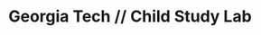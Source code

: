 ---
layout: work-single
title: Georgia Tech // Child Study Lab
year: 2013
link: "http://www.childstudylab.gatech.edu/"
image: gt-child.jpg
tags: "Drupal 7"
description: 
role:  Front-End Devleoper
published: false
---